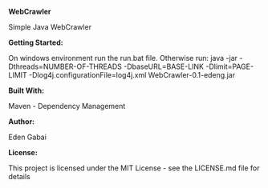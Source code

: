 **WebCrawler**

Simple Java WebCrawler

**Getting Started:**

On windows environment run the run.bat file.
Otherwise run: java -jar -Dthreads=NUMBER-OF-THREADS -DbaseURL=BASE-LINK -Dlimit=PAGE-LIMIT -Dlog4j.configurationFile=log4j.xml WebCrawler-0.1-edeng.jar

**Built With:**

Maven - Dependency Management

**Author:**

Eden Gabai

**License:**

This project is licensed under the MIT License - see the LICENSE.md file for details
